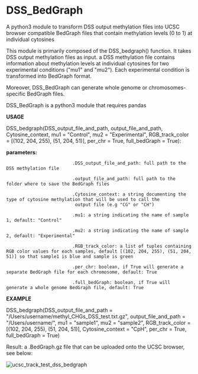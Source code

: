 # DSS_BedGraph

A python3 module to transform DSS output methylation files into UCSC browser compatible BedGraph files that contain methylation levels (0 to 1) at individual cytosines

This module is primarily composed of the DSS_bedgraph() function. It takes DSS output methylation files as input. 
a DSS methylation file contains information about methylation levels at individual cytosines for two experimental conditions ("mu1" and "mu2"). Each experimental condition is transformed into BedGraph format. 

Moreover,  DSS_BedGraph can generate whole genome or chromosomes-specific BedGraph files.

DSS_BedGraph is a python3 module that requires pandas


**USAGE**

DSS_bedgraph(DSS_output_file_and_path, output_file_and_path, Cytosine_context, mu1 = "Control", mu2 = "Experimental", RGB_track_color = [(102, 204, 255), (51, 204, 51)], per_chr = True, full_bedGraph = True):

**parameters:**                 

                             .DSS_output_file_and_path: full path to the DSS methylation file
                             
                             .output_file_and_path: full path to the folder where to save the BedGraph files
                             
                             .Cytosine_context: a string documenting the type of cytosine methylation that will be used to call the             
                              output file (e.g "CG" or "CH")    
                              
                             .mu1: a string indicating the name of sample 1, default: "Control"
                             
                             .mu2: a string indicating the name of sample 2, default: "Experimental"
                             
                             .RGB_track_color: a list of tuples containing RGB color values for each samples, default [(102, 204, 255), (51, 204, 51)] so that sample1 is blue and sample is green
                             
                             .per_chr: boolean, if True will generate a separate BedGraph file for each chromosome, default: True
                             
                             .full_bedGraph: boolean, if True will generate a whole genome BedGraph file, default: True
                             
                           
**EXAMPLE**

DSS_bedgraph(DSS_output_file_and_path = "/Users/username/methyl_CHGs_DSS_test.txt.gz", output_file_and_path = "/Users/username/", mu1 = "sample1", mu2 = "sample2", RGB_track_color = [(102, 204, 255), (51, 204, 51)], Cytosine_context = "CpH", per_chr = True, full_bedGraph = True)
                             
                                          
Result: a .BedGraph.gz file that can be uploaded onto the UCSC browser, see below:


![ucsc_track_test_dss_bedgraph](https://user-images.githubusercontent.com/36674021/47677214-e6493400-db94-11e8-9e44-47987b961e21.png)
                        
                              
                              
                              
